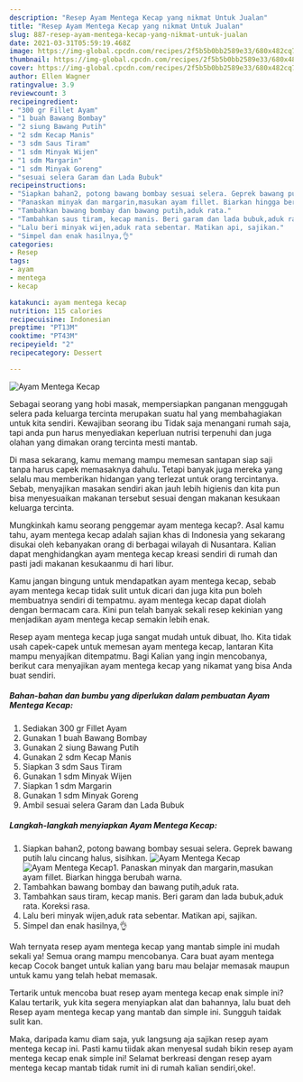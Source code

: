 ```yaml
---
description: "Resep Ayam Mentega Kecap yang nikmat Untuk Jualan"
title: "Resep Ayam Mentega Kecap yang nikmat Untuk Jualan"
slug: 887-resep-ayam-mentega-kecap-yang-nikmat-untuk-jualan
date: 2021-03-31T05:59:19.468Z
image: https://img-global.cpcdn.com/recipes/2f5b5b0bb2589e33/680x482cq70/ayam-mentega-kecap-foto-resep-utama.jpg
thumbnail: https://img-global.cpcdn.com/recipes/2f5b5b0bb2589e33/680x482cq70/ayam-mentega-kecap-foto-resep-utama.jpg
cover: https://img-global.cpcdn.com/recipes/2f5b5b0bb2589e33/680x482cq70/ayam-mentega-kecap-foto-resep-utama.jpg
author: Ellen Wagner
ratingvalue: 3.9
reviewcount: 3
recipeingredient:
- "300 gr Fillet Ayam"
- "1 buah Bawang Bombay"
- "2 siung Bawang Putih"
- "2 sdm Kecap Manis"
- "3 sdm Saus Tiram"
- "1 sdm Minyak Wijen"
- "1 sdm Margarin"
- "1 sdm Minyak Goreng"
- "sesuai selera Garam dan Lada Bubuk"
recipeinstructions:
- "Siapkan bahan2, potong bawang bombay sesuai selera. Geprek bawang putih lalu cincang halus, sisihkan."
- "Panaskan minyak dan margarin,masukan ayam fillet. Biarkan hingga berubah warna."
- "Tambahkan bawang bombay dan bawang putih,aduk rata."
- "Tambahkan saus tiram, kecap manis. Beri garam dan lada bubuk,aduk rata. Koreksi rasa."
- "Lalu beri minyak wijen,aduk rata sebentar. Matikan api, sajikan."
- "Simpel dan enak hasilnya,👌"
categories:
- Resep
tags:
- ayam
- mentega
- kecap

katakunci: ayam mentega kecap 
nutrition: 115 calories
recipecuisine: Indonesian
preptime: "PT13M"
cooktime: "PT43M"
recipeyield: "2"
recipecategory: Dessert

---
```



![Ayam Mentega Kecap](https://img-global.cpcdn.com/recipes/2f5b5b0bb2589e33/680x482cq70/ayam-mentega-kecap-foto-resep-utama.jpg)

Sebagai seorang yang hobi masak, mempersiapkan panganan menggugah selera pada keluarga tercinta merupakan suatu hal yang membahagiakan untuk kita sendiri. Kewajiban seorang ibu Tidak saja menangani rumah saja, tapi anda pun harus menyediakan keperluan nutrisi terpenuhi dan juga olahan yang dimakan orang tercinta mesti mantab.

Di masa  sekarang, kamu memang mampu memesan santapan siap saji tanpa harus capek memasaknya dahulu. Tetapi banyak juga mereka yang selalu mau memberikan hidangan yang terlezat untuk orang tercintanya. Sebab, menyajikan masakan sendiri akan jauh lebih higienis dan kita pun bisa menyesuaikan makanan tersebut sesuai dengan makanan kesukaan keluarga tercinta. 



Mungkinkah kamu seorang penggemar ayam mentega kecap?. Asal kamu tahu, ayam mentega kecap adalah sajian khas di Indonesia yang sekarang disukai oleh kebanyakan orang di berbagai wilayah di Nusantara. Kalian dapat menghidangkan ayam mentega kecap kreasi sendiri di rumah dan pasti jadi makanan kesukaanmu di hari libur.

Kamu jangan bingung untuk mendapatkan ayam mentega kecap, sebab ayam mentega kecap tidak sulit untuk dicari dan juga kita pun boleh membuatnya sendiri di tempatmu. ayam mentega kecap dapat diolah dengan bermacam cara. Kini pun telah banyak sekali resep kekinian yang menjadikan ayam mentega kecap semakin lebih enak.

Resep ayam mentega kecap juga sangat mudah untuk dibuat, lho. Kita tidak usah capek-capek untuk memesan ayam mentega kecap, lantaran Kita mampu menyajikan ditempatmu. Bagi Kalian yang ingin mencobanya, berikut cara menyajikan ayam mentega kecap yang nikamat yang bisa Anda buat sendiri.

<!--inarticleads1-->

##### Bahan-bahan dan bumbu yang diperlukan dalam pembuatan Ayam Mentega Kecap:

1. Sediakan 300 gr Fillet Ayam
1. Gunakan 1 buah Bawang Bombay
1. Gunakan 2 siung Bawang Putih
1. Gunakan 2 sdm Kecap Manis
1. Siapkan 3 sdm Saus Tiram
1. Gunakan 1 sdm Minyak Wijen
1. Siapkan 1 sdm Margarin
1. Gunakan 1 sdm Minyak Goreng
1. Ambil sesuai selera Garam dan Lada Bubuk




<!--inarticleads2-->

##### Langkah-langkah menyiapkan Ayam Mentega Kecap:

1. Siapkan bahan2, potong bawang bombay sesuai selera. Geprek bawang putih lalu cincang halus, sisihkan.
<img src="https://img-global.cpcdn.com/steps/4e82254ba3307522/160x128cq70/ayam-mentega-kecap-langkah-memasak-1-foto.jpg" alt="Ayam Mentega Kecap"><img src="https://img-global.cpcdn.com/steps/bc496baada78ebf0/160x128cq70/ayam-mentega-kecap-langkah-memasak-1-foto.jpg" alt="Ayam Mentega Kecap">1. Panaskan minyak dan margarin,masukan ayam fillet. Biarkan hingga berubah warna.
1. Tambahkan bawang bombay dan bawang putih,aduk rata.
1. Tambahkan saus tiram, kecap manis. Beri garam dan lada bubuk,aduk rata. Koreksi rasa.
1. Lalu beri minyak wijen,aduk rata sebentar. Matikan api, sajikan.
1. Simpel dan enak hasilnya,👌




Wah ternyata resep ayam mentega kecap yang mantab simple ini mudah sekali ya! Semua orang mampu mencobanya. Cara buat ayam mentega kecap Cocok banget untuk kalian yang baru mau belajar memasak maupun untuk kamu yang telah hebat memasak.

Tertarik untuk mencoba buat resep ayam mentega kecap enak simple ini? Kalau tertarik, yuk kita segera menyiapkan alat dan bahannya, lalu buat deh Resep ayam mentega kecap yang mantab dan simple ini. Sungguh taidak sulit kan. 

Maka, daripada kamu diam saja, yuk langsung aja sajikan resep ayam mentega kecap ini. Pasti kamu tiidak akan menyesal sudah bikin resep ayam mentega kecap enak simple ini! Selamat berkreasi dengan resep ayam mentega kecap mantab tidak rumit ini di rumah kalian sendiri,oke!.

